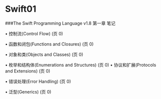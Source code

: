 # Swift01
###The Swift Programming Language v1.8 第一章 笔记

• 控制流(Control Flow) (页 0)

• 函数和闭包(Functions and Closures) (页 0)

• 对象和类(Objects and Classes) (页 0)

• 枚举和结构体(Enumerations and Structures) (页 0)
• 协议和扩展(Protocols and Extensions) (页 0)

• 错误处理(Error Handling) (页 0)

• 泛型(Generics) (页 0)


​				
​			
​		
​	